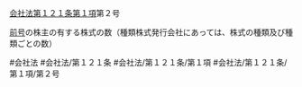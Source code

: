 [会社法第１２１条第１項](会社法＿＿＿＿第１２１条第１項)第２号

[前号](会社法＿＿＿＿第１２１条第１項第１号)の株主の有する株式の数（種類株式発行会社にあっては、株式の種類及び種類ごとの数）


#会社法
#会社法/第１２１条
#会社法/第１２１条/第１項
#会社法/第１２１条/第１項/第２号

